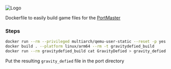![Logo](logo.png)

Dockerfile to easily build []() game files
for the [PortMaster](https://github.com/PortsMaster/PortMaster-New/tree/main/ports/gravitydefied)

### Steps
```bash
docker run --rm --privileged multiarch/qemu-user-static --reset -p yes
docker build . --platform linux/arm64 --rm -t gravitydefied_build
docker run --rm gravitydefied_build cat GravityDefied > gravity_defied
```

Put the resulting `gravity_defied` file in the port directory
